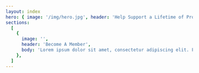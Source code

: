 ```yaml
---
layout: index
hero: { image: '/img/hero.jpg', header: 'Help Support a Lifetime of Progression' }
sections:
  [
    {
      image: '',
      header: 'Become A Member',
      body: 'Lorem ipsum dolor sit amet, consectetur adipiscing elit. Fusce volutpat justo non eros dapibus consequat. Aliquam erat volutpat. Aenean euismod ullamcorper laoreet. In porta faucibus ligula, ut semper massa pulvinar nec. Donec cursus nunc id nunc porta, ac condimentum turpis suscipit. Pellentesque imperdiet urna nec mollis condimentum.',
    },
  ]
---
```


